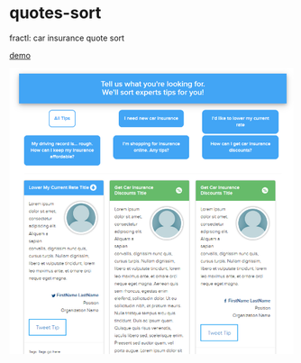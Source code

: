 # quotes-sort
fractl: car insurance quote sort

[demo](https://harrison1.github.io/quotes-sort/)

![Alt text](screenshot1.png)
